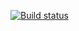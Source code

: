 [![Build status](https://ci.appveyor.com/api/projects/status/icflo1d517cm5swe?svg=true)](https://ci.appveyor.com/project/ArthurPetrosov/patternhomework)
